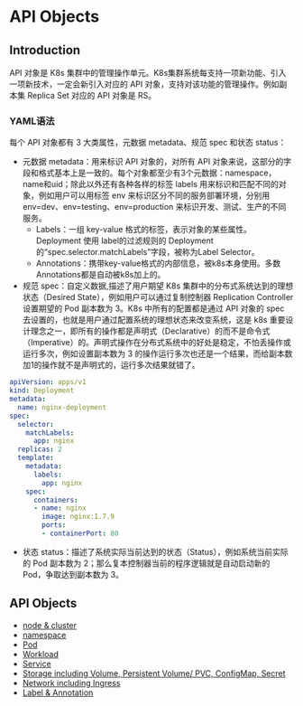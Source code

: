 # API Objects
## Introduction

API 对象是 K8s 集群中的管理操作单元。K8s集群系统每支持一项新功能、引入一项新技术，一定会新引入对应的 API 对象，支持对该功能的管理操作。例如副本集 Replica Set 对应的 API 对象是 RS。

### YAML语法

每个 API 对象都有 3 大类属性，元数据 metadata、规范 spec 和状态 status：

- 元数据 metadata：用来标识 API 对象的，对所有 API 对象来说，这部分的字段和格式基本上是一致的。每个对象都至少有3个元数据：namespace，name和uid；除此以外还有各种各样的标签 labels 用来标识和匹配不同的对象，例如用户可以用标签 env 来标识区分不同的服务部署环境，分别用 env=dev、env=testing、env=production 来标识开发、测试、生产的不同服务。
  - Labels：一组 key-value 格式的标签，表示对象的某些属性。Deployment 使用 label的过滤规则的 Deployment 的“spec.selector.matchLabels”字段，被称为Label Selector。
  - Annotations：携带key-value格式的内部信息，被k8s本身使用。多数Annotations都是自动被k8s加上的。
- 规范 spec：自定义数据,描述了用户期望 K8s 集群中的分布式系统达到的理想状态（Desired State），例如用户可以通过复制控制器 Replication  Controller 设置期望的 Pod 副本数为 3。K8s 中所有的配置都是通过 API 对象的 spec 去设置的，也就是用户通过配置系统的理想状态来改变系统，这是 k8s 重要设计理念之一，即所有的操作都是声明式（Declarative）的而不是命令式（Imperative）的。声明式操作在分布式系统中的好处是稳定，不怕丢操作或运行多次，例如设置副本数为 3 的操作运行多次也还是一个结果，而给副本数加1的操作就不是声明式的，运行多次结果就错了。

```yaml
apiVersion: apps/v1
kind: Deployment
metadata: 
  name: nginx-deployment
spec: 
  selector: 
    matchLabels: 
      app: nginx 
  replicas: 2 
  template: 
    metadata: 
      labels: 
        app: nginx 
    spec: 
      containers: 
      - name: nginx 
        image: nginx:1.7.9 
        ports: 
        - containerPort: 80
```

- 状态 status：描述了系统实际当前达到的状态（Status），例如系统当前实际的 Pod 副本数为 2；那么复本控制器当前的程序逻辑就是自动启动新的 Pod，争取达到副本数为 3。

## API Objects

- [node & cluster](02_cluster-node/README.md)
- [namespace](04_namespace/README.md)  
- [Pod](05_pod/README.md)
- [Workload](10_workload/README.md)
- [Service](15_service/README.md)
- [Storage including Volume, Persistent Volume/ PVC, ConfigMap, Secret](20_storage/README.md)
- [Network including Ingress](25_network/README.md)
- [Label & Annotation](03_label&annotation/README.md)
